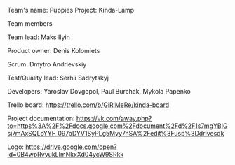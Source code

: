 
Team's name: Puppies 
Project: Kinda-Lamp 

Team members 

Team lead: Maks Ilyin 

Product owner: Denis Kolomiets 

Scrum: Dmytro Andrievskiy 

Test/Quality lead: Serhii Sadrytskyj 

Developers: Yaroslav Dovgopol, Paul Burchak, Mykola Papenko


Trello board: https://trello.com/b/GiRlMeRe/kinda-board

Project documentation: https://vk.com/away.php?to=https%3A%2F%2Fdocs.google.com%2Fdocument%2Fd%2F1s7mgYBIGsj7mAxSQLoYYF_097pDYV1SyPLg5Myy7nSA%2Fedit%3Fusp%3Ddrivesdk

Logo: https://drive.google.com/open?id=0B4wpRvyukLImNkxXd04ycW9SRkk
